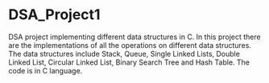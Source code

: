 # DSA_Project1
DSA project implementing different data structures in C.
In this project there are the implementations of all the operations on different data structures.
The data structures include Stack, Queue, Single Linked Lists, Double Linked List, Circular Linked List, Binary Search Tree and Hash Table.
The code is in C language.
